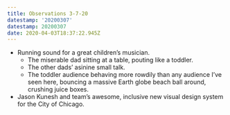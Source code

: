 ```yaml
---
title: Observations 3-7-20
datestamp: '20200307'
datestamp: 20200307
date: 2020-04-03T18:37:22.945Z
---
```

- Running sound for a great children’s musician.
	- The miserable dad sitting at a table, pouting like a toddler.
	- The other dads’ asinine small talk.
	- The toddler audience behaving more rowdily than any audience I’ve seen here, bouncing a massive Earth globe beach ball around, crushing juice boxes.
- Jason Kunesh and team’s awesome, inclusive new visual design system for the City of Chicago.
